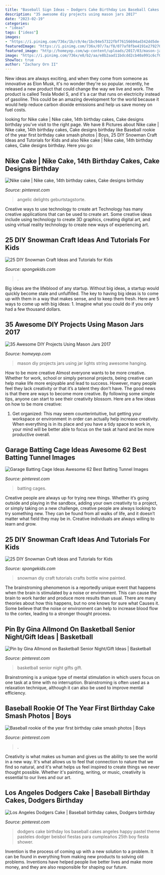 ```yaml
---
title: "Baseball Sign Ideas ~ Dodgers Cake Birthday Los Baseball Cakes Angeles Happy Pastel Theme Pasteles Dodger Beisbol Fiestas Para Cumpleaños 25th Boy Fiesta Shower"
description: "35 awesome diy projects using mason jars 2017"
date: "2023-02-19"
categories:
- "ideas"
tags: ["ideas"]
images:
- "https://i.pinimg.com/736x/1b/c9/4e/1bc94e57322fbf76156694ad342dd5de--basketball.jpg"
featuredImage: "https://i.pinimg.com/736x/07/7a/f8/077af8fbe4191e27927064aa5cebaa98.jpg"
featured_image: "http://homeyep.com/wp-content/uploads/2017/03/mason-jar-diy/7-mason-jar-diy-projects.jpg"
image: "https://i.pinimg.com/736x/e8/b2/aa/e8b2aad11bdcdd2cb40a991c6cf0d2a2.jpg"
ShowToc: true
author: "Zachary Orn II"
---
```



New ideas are always exciting, and when they come from someone as innovative as Elon Musk, it's no wonder they're so popular. recently, he released a new product that could change the way we live and work. The product is called Tesla Model S, and it's a car that runs on electricity instead of gasoline. This could be an amazing development for the world because it would help reduce carbon dioxide emissions and help us save money on fuel costs.

	

		
looking for Nike cake | Nike cake, 14th birthday cakes, Cake designs birthday you've visit to the right page. We have 8 Pictures about Nike cake | Nike cake, 14th birthday cakes, Cake designs birthday like Baseball rookie of the year first birthday cake smash photos | Boys, 25 DIY Snowman Craft Ideas and Tutorials for Kids and also Nike cake | Nike cake, 14th birthday cakes, Cake designs birthday. Here you go:
		
    
## Nike Cake | Nike Cake, 14th Birthday Cakes, Cake Designs Birthday

<img loading=lazy src="https://i.pinimg.com/736x/e8/b2/aa/e8b2aad11bdcdd2cb40a991c6cf0d2a2.jpg" onerror="this.onerror=null;this.src='https://tse3.mm.bing.net/th?id=OIP.Nwj8TmvghDQwS5kJCP-n3QHaKp&amp;pid=15.1';" alt="Nike cake | Nike cake, 14th birthday cakes, Cake designs birthday">

_Source: pinterest.com_

>angelic delights geburtstagstorte. 

	

Creative ways to use technology to create art
Technology has many creative applications that can be used to create art. Some creative ideas include using technology to create 3D graphics, creating digital art, and using virtual reality technology to create new ways of experiencing art.

    
## 25 DIY Snowman Craft Ideas And Tutorials For Kids

<img loading=lazy src="https://spongekids.com/wp-content/uploads/2016/12/diy-snowman/10-diy-snowman-crafts-for-kids.jpg" onerror="this.onerror=null;this.src='https://tse2.mm.bing.net/th?id=OIP.cpvIcsQeGBpE2D3VsARzDgHaNJ&amp;pid=15.1';" alt="25 DIY Snowman Craft Ideas and Tutorials for Kids">

_Source: spongekids.com_

>. 

	

Big ideas are the lifeblood of any startup. Without big ideas, a startup would quickly become stale and unfulfilled. The key to having big ideas is to come up with them in a way that makes sense, and to keep them fresh. Here are 5 ways to come up with big ideas: 1. Imagine what you could do if you only had a few thousand dollars.

    
## 35 Awesome DIY Projects Using Mason Jars 2017

<img loading=lazy src="http://homeyep.com/wp-content/uploads/2017/03/mason-jar-diy/7-mason-jar-diy-projects.jpg" onerror="this.onerror=null;this.src='https://tse4.mm.bing.net/th?id=OIP.eI_b9cOdFKEp2beZ40DdVwHaNQ&amp;pid=15.1';" alt="35 Awesome DIY Projects Using Mason Jars 2017">

_Source: homeyep.com_

>mason diy projects jars using jar lights string awesome hanging. 

	

How to be more creative
Almost everyone wants to be more creative. Whether for work, school or simply personal projects, being creative can help make life more enjoyable and lead to success. However, many people feel they lack creativity or that it’s a talent they don’t have. The good news is that there are ways to become more creative. By following some simple tips, anyone can start to see their creativity blossom.
Here are a few ideas on how to be more creative:

1) Get organized: This may seem counterintuitive, but getting your workspace or environment in order can actually help increase creativity. When everything is in its place and you have a tidy space to work in, your mind will be better able to focus on the task at hand and be more productive overall.

    
## Garage Batting Cage Ideas Awesome 62 Best Batting Tunnel Images

<img loading=lazy src="https://i.pinimg.com/736x/2e/59/2a/2e592a511fa15a9b86d2ea7c30304261.jpg" onerror="this.onerror=null;this.src='https://tse3.mm.bing.net/th?id=OIP.aTQZvUqU2lYnrsHO_9vrsgHaFj&amp;pid=15.1';" alt="Garage Batting Cage Ideas Awesome 62 Best Batting Tunnel Images">

_Source: pinterest.com_

>batting cages. 

	

Creative people are always up for trying new things. Whether it’s going outside and playing in the sandbox, adding your own creativity to a project, or simply taking on a new challenge, creative people are always looking to try something new. They can be found from all walks of life, and it doesn’t matter what field they may be in. Creative individuals are always willing to learn and grow.

    
## 25 DIY Snowman Craft Ideas And Tutorials For Kids

<img loading=lazy src="http://spongekids.com/wp-content/uploads/2016/12/diy-snowman/15-diy-snowman-crafts-for-kids.jpg" onerror="this.onerror=null;this.src='https://tse3.mm.bing.net/th?id=OIP.uHZInlfc3-qrEXLonU1ZqwHaHa&amp;pid=15.1';" alt="25 DIY Snowman Craft Ideas and Tutorials for Kids">

_Source: spongekids.com_

>snowman diy craft tutorials crafts bottle wine painted. 

	

The brainstroming phenomenon is a reportedly unique event that happens when the brain is stimulated by a noise or environment. This can cause the brain to work harder and produce more results than usual. There are many theories about how this happens, but no one knows for sure what Causes it. Some believe that the noise or environment can help to increase blood flow to the cortex, leading to a stronger thought process.

    
## Pin By Gina Allmond On Basketball Senior Night/Gift Ideas | Basketball

<img loading=lazy src="https://i.pinimg.com/736x/1b/c9/4e/1bc94e57322fbf76156694ad342dd5de--basketball.jpg" onerror="this.onerror=null;this.src='https://tse2.mm.bing.net/th?id=OIP.1YzyBE7tNw94rqaAa82n4AHaJ3&amp;pid=15.1';" alt="Pin by Gina Allmond on Basketball Senior Night/Gift Ideas | Basketball">

_Source: pinterest.com_

>basketball senior night gifts gift. 

	

Brainstroming is a unique type of mental stimulation in which users focus on one task at a time with no interruption. Brainstroming is often used as a relaxation technique, although it can also be used to improve mental efficiency.

    
## Baseball Rookie Of The Year First Birthday Cake Smash Photos | Boys

<img loading=lazy src="https://i.pinimg.com/736x/07/7a/f8/077af8fbe4191e27927064aa5cebaa98.jpg" onerror="this.onerror=null;this.src='https://tse4.mm.bing.net/th?id=OIP.qfxZCIBcmO0SQLUTESoNDwHaIW&amp;pid=15.1';" alt="Baseball rookie of the year first birthday cake smash photos | Boys">

_Source: pinterest.com_

>. 

	

Creativity is what makes us human and gives us the ability to see the world in a new way. It's what allows us to feel that connection to nature that we find so natural, and it's what helps us feel inspired to create things we never thought possible. Whether it's painting, writing, or music, creativity is essential to our lives and our art.

    
## Los Angeles Dodgers Cake | Baseball Birthday Cakes, Dodgers Birthday

<img loading=lazy src="https://i.pinimg.com/736x/ce/da/ef/cedaefcadfbdb03cc9a226f1ff683633.jpg" onerror="this.onerror=null;this.src='https://tse4.mm.bing.net/th?id=OIP.dCdiJenMiModwyD3QQzsPgHaJ3&amp;pid=15.1';" alt="Los Angeles Dodgers Cake | Baseball birthday cakes, Dodgers birthday">

_Source: pinterest.com_

>dodgers cake birthday los baseball cakes angeles happy pastel theme pasteles dodger beisbol fiestas para cumpleaños 25th boy fiesta shower. 

	

Invention is the process of coming up with a new solution to a problem. It can be found in everything from making new products to solving old problems. Inventions have helped people live better lives and make more money, and they are also responsible for shaping our future.

